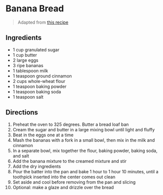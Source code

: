 # Banana Bread

> Adapted from [this recipe](http://www.foodnetwork.com/recipes/banana-bread-recipe-1969572)

## Ingredients 

* 1 cup granulated sugar
* 1 cup butter
* 2 large eggs
* 3 ripe bananas
* 1 tablespoon milk
* 1 teaspoon ground cinnamon
* 2 cups whole-wheat flour
* 1 teaspoon baking powder
* 1 teaspoon baking soda
* 1 teaspoon salt

## Directions

1. Preheat the oven to 325 degrees. Butter a bread loaf ban
1. Cream the sugar and butter in a large mixing bowl until light and fluffy
1. Beat in the eggs one at a time
1. Mash the bananas with a fork in a small bowl, then mix in the milk and cinnamon
1. In a separate bowl, mix together the flour, baking powder, baking soda, and salt
1. Add the banana mixture to the creamed mixture and stir
1. Add the dry ingredients
1. Pour the batter into the pan and bake 1 hour to 1 hour 10 minutes, until a toothpick inserted into the center comes out clean
1. Set aside and cool before removing from the pan and slicing
1. Optional: make a glaze and drizzle over the bread
